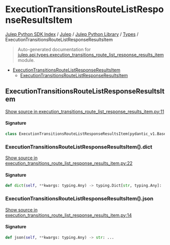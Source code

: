 # ExecutionTransitionsRouteListResponseResultsItem

[Julep Python SDK Index](../../../README.md#julep-python-sdk-index) / [Julep](../../index.md#julep) / [Julep Python Library](../index.md#julep-python-library) / [Types](./index.md#types) / ExecutionTransitionsRouteListResponseResultsItem

> Auto-generated documentation for [julep.api.types.execution_transitions_route_list_response_results_item](../../../../../../../julep/api/types/execution_transitions_route_list_response_results_item.py) module.

- [ExecutionTransitionsRouteListResponseResultsItem](#executiontransitionsroutelistresponseresultsitem)
  - [ExecutionTransitionsRouteListResponseResultsItem](#executiontransitionsroutelistresponseresultsitem-1)

## ExecutionTransitionsRouteListResponseResultsItem

[Show source in execution_transitions_route_list_response_results_item.py:11](../../../../../../../julep/api/types/execution_transitions_route_list_response_results_item.py#L11)

#### Signature

```python
class ExecutionTransitionsRouteListResponseResultsItem(pydantic_v1.BaseModel): ...
```

### ExecutionTransitionsRouteListResponseResultsItem().dict

[Show source in execution_transitions_route_list_response_results_item.py:22](../../../../../../../julep/api/types/execution_transitions_route_list_response_results_item.py#L22)

#### Signature

```python
def dict(self, **kwargs: typing.Any) -> typing.Dict[str, typing.Any]: ...
```

### ExecutionTransitionsRouteListResponseResultsItem().json

[Show source in execution_transitions_route_list_response_results_item.py:14](../../../../../../../julep/api/types/execution_transitions_route_list_response_results_item.py#L14)

#### Signature

```python
def json(self, **kwargs: typing.Any) -> str: ...
```